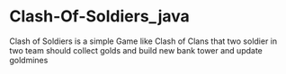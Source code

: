 # Clash-Of-Soldiers_java

Clash of Soldiers is a simple Game like Clash of Clans that two soldier in two team should collect golds and build new bank tower and update goldmines
